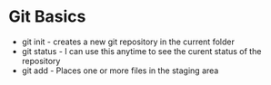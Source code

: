 # Git Basics

* git init - creates a new git repository in the current folder
* git status - I can use this anytime to see the curent status of the repository
* git add - Places one or more files in the staging area
